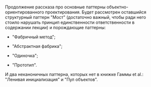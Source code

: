 Продолжение рассказа про основные паттерны объектно-ориентированного проектирования. Будет рассмотрен оставшийся структурный паттерн "Мост" (достаточно важный, чтобы ради него стоило нарушать принцип единственности ответственности в содержании лекции) и порождающие паттерны:

- "Фабричный метод";

- "Абстрактная фабрика";
- "Одиночка";
- "Прототип".

И два неканоничных паттерна, которых нет в книжке Гаммы et al.: "Ленивая инициализация" и "Пул объектов".